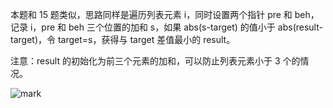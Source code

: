 本题和 15 题类似，思路同样是遍历列表元素 i，同时设置两个指针 pre 和 beh，记录 i，pre 和 beh 三个位置的加和 s，如果 abs(s-target) 的值小于 abs(result-target)，令 target=s，获得与 target 差值最小的 result。

注意：result 的初始化为前三个元素的加和，可以防止列表元素小于 3 个的情况。

![mark](http://qnpic.sijihaiyang.top/blog/20190202/gTCy3r16oQWJ.png?imageslim)